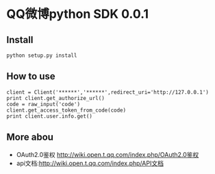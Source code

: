 # QQ微博python SDK 0.0.1

## Install
```
python setup.py install
```
## How to use
```
client = Client('******','******',redirect_uri='http://127.0.0.1')
print client.get_authorize_url()
code = raw_input('code')
client.get_access_token_from_code(code)
print client.user.info.get()
```

## More abou
* OAuth2.0鉴权 <http://wiki.open.t.qq.com/index.php/OAuth2.0鉴权>
* api文档:<http://wiki.open.t.qq.com/index.php/API文档>

